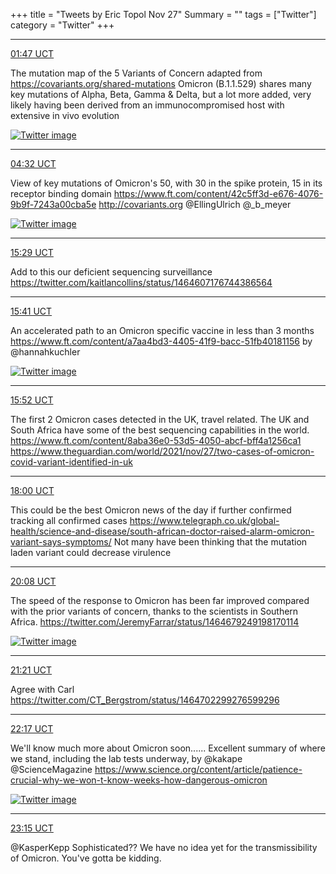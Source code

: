 +++
title = "Tweets by Eric Topol Nov 27"
Summary = ""
tags = ["Twitter"]
category = "Twitter"
+++


---

<a href="https://twitter.com/erictopol/status/1464410605402480641" target="_blank" rel="noreferer">01:47 UCT</a>

The mutation map of the 5 Variants of Concern
adapted from https://covariants.org/shared-mutations
Omicron (B.1.1.529) shares many key mutations of Alpha, Beta, Gamma &amp; Delta, but a lot more added, very likely having been derived from an immunocompromised host with extensive in vivo evolution 

<a href="FFKhi7yVgAAsyFE.jpg"  ><img src="FFKhi7yVgAAsyFE.jpg" alt="Twitter image" ></img></a>

---

<a href="https://twitter.com/erictopol/status/1464452102382448643" target="_blank" rel="noreferer">04:32 UCT</a>

View of key mutations of Omicron's 50, with 30 in the spike protein, 15 in its receptor binding domain https://www.ft.com/content/42c5ff3d-e676-4076-9b9f-7243a00cba5e http://covariants.org @EllingUlrich
@_b_meyer 

<a href="FFLF9WeVcA0V7rN.jpg"  ><img src="FFLF9WeVcA0V7rN.jpg" alt="Twitter image" ></img></a>

---

<a href="https://twitter.com/erictopol/status/1464617347046461446" target="_blank" rel="noreferer">15:29 UCT</a>

Add to this our deficient sequencing surveillance https://twitter.com/kaitlancollins/status/1464607176744386564



---

<a href="https://twitter.com/erictopol/status/1464620381600247815" target="_blank" rel="noreferer">15:41 UCT</a>

An accelerated path to an Omicron specific vaccine in less than 3 months 
https://www.ft.com/content/a7aa4bd3-4405-41f9-bacc-51fb40181156 by @hannahkuchler 

<a href="FFNgC9PVcAMKw0T.jpg"  ><img src="FFNgC9PVcAMKw0T.jpg" alt="Twitter image" ></img></a>

---

<a href="https://twitter.com/erictopol/status/1464623081368940550" target="_blank" rel="noreferer">15:52 UCT</a>

The first 2 Omicron cases detected in the UK, travel related. The UK and South Africa have some of the best sequencing capabilities in the world.
https://www.ft.com/content/8aba36e0-53d5-4050-abcf-bff4a1256ca1
https://www.theguardian.com/world/2021/nov/27/two-cases-of-omicron-covid-variant-identified-in-uk



---

<a href="https://twitter.com/erictopol/status/1464655469931155457" target="_blank" rel="noreferer">18:00 UCT</a>

This could be the best Omicron news of the day if further confirmed tracking all confirmed cases 
https://www.telegraph.co.uk/global-health/science-and-disease/south-african-doctor-raised-alarm-omicron-variant-says-symptoms/
Not many have been thinking that the mutation laden variant could decrease virulence



---

<a href="https://twitter.com/erictopol/status/1464687575084404740" target="_blank" rel="noreferer">20:08 UCT</a>

The speed of the response to Omicron has been far improved compared with the prior variants of concern, thanks to the scientists in Southern Africa.  https://twitter.com/JeremyFarrar/status/1464679249198170114

<a href="FFOcWS1UYAAaiE5.jpg"  ><img src="FFOcWS1UYAAaiE5.jpg" alt="Twitter image" ></img></a>

---

<a href="https://twitter.com/erictopol/status/1464706048707600384" target="_blank" rel="noreferer">21:21 UCT</a>

Agree with Carl
https://twitter.com/CT_Bergstrom/status/1464702299276599296



---

<a href="https://twitter.com/erictopol/status/1464720179858849794" target="_blank" rel="noreferer">22:17 UCT</a>

We'll know much more about Omicron soon......
Excellent summary of where we stand, including the lab tests underway, by @kakape @ScienceMagazine 
https://www.science.org/content/article/patience-crucial-why-we-won-t-know-weeks-how-dangerous-omicron 

<a href="FFO6ULqVgAAs91G.jpg"  ><img src="FFO6ULqVgAAs91G.jpg" alt="Twitter image" ></img></a>

---

<a href="https://twitter.com/erictopol/status/1464734595610341385" target="_blank" rel="noreferer">23:15 UCT</a>

@KasperKepp Sophisticated??  We have no idea yet for the transmissibility of Omicron. You've gotta be kidding.

